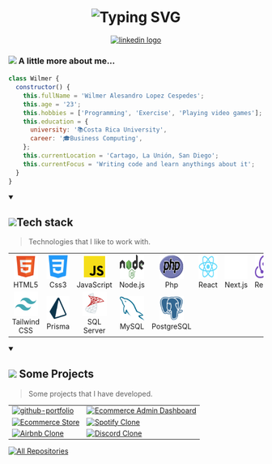 <h1 align="center"> 
  <img src="https://readme-typing-svg.demolab.com?font=Fira+Code&size=30&duration=4000&pause=1000&color=2BBC8A&center=true&vCenter=true&width=435&lines=Hello%2C+there!;This+is+Wilmer+Lopez;Front-End+Developer;Nice+to+meet+you!" alt="Typing SVG" />
</h1>

<div align="center">
  <a href="https://www.linkedin.com/in/wilmer-lopez-cespedes/" target="_blank">
    <img src="https://raw.githubusercontent.com/maurodesouza/profile-readme-generator/master/src/assets/icons/social/linkedin/default.svg" width="52" height="40" alt="linkedin logo"  />
  </a>
</div>

### <img src="https://media.giphy.com/media/VgCDAzcKvsR6OM0uWg/giphy.gif" width="50"> A little more about me...

```javascript
class Wilmer {
  constructor() {
    this.fullName = 'Wilmer Alesandro Lopez Cespedes';
    this.age = '23';
    this.hobbies = ['Programming', 'Exercise', 'Playing video games'];
    this.education = {
      university: '📚Costa Rica University',
      career: '🎓Business Computing',
    };
    this.currentLocation = 'Cartago, La Unión, San Diego';
    this.currentFocus = 'Writing code and learn anythings about it';
  }
}
```

<details open>
  <summary><h2 align="left" id="macropower-tech"><img src="https://media.giphy.com/media/juua9i2c2fA0AIp2iq/giphy.gif" width="50">Tech stack</h2>

> Technologies that I like to work with.</summary>

  <table>
    <tr>
      <td align="center" width="96">
        <a href="#macropower-tech">
          <img src="./assets/html.png" width="48" height="48" alt="HTML5" />
        </a>
        <br>HTML5
      </td>
      <td align="center" width="96">
        <a href="#macropower-tech">
          <img src="./assets/css3.png" width="48" height="48" alt="Css3" />
        </a>
        <br>Css3
      </td>
      <td align="center" width="96">
        <a href="#macropower-tech">
          <img src="./assets/js.png" width="48" height="48" alt="JavaScript" />
        </a>
        <br>JavaScript
      </td>
      <td align="center" width="96">
        <a href="#macropower-tech">
          <img src="./assets/nodejs.png" width="48" height="48" alt="Nodejs" />
        </a>
        <br>Node.js
      </td>
      <td align="center" width="96">
        <a href="#macropower-tech">
          <img src="./assets/php.svg" width="48" height="48" alt="Php" />
        </a>
        <br>Php
      </td>
      <td align="center" width="96">
        <a href="#macropower-tech">
          <img src="./assets/react.png" width="48" height="48" alt="React" />
        </a>
        <br>React
      </td>
      <td align="center" width="96">
        <a href="#macropower-tech">
          <img src="./assets/nextjs.png" width="48" height="48" alt="Next.js" />
        </a>
        <br>Next.js
      </td>
      <td align="center" width="96">
        <a href="#macropower-tech">
          <img src="./assets/redux.png" width="48" height="48" alt="Redux" />
        </a>
        <br>Redux
      </td>
      <td align="center" width="96">
        <a href="#macropower-tech">
          <img src="./assets/ts.png" width="48" height="48" alt="TypeScript" />
        </a>
        <br>TypeScript
      </td>
    </tr>
    <tr>      
      <td align="center" width="96">
        <a href="#macropower-tech" >
          <img src="./assets/tailwind.png" width="48" height="48" alt="Tailwind CSS" />
        </a>
        <br>Tailwind CSS
      </td>
      <td align="center" width="96">
        <a href="#macropower-tech" >
          <img src="./assets/prisma.png" width="48" height="48" alt="Prisma" />
        </a>
        <br>Prisma
      </td>
      <td align="center" width="96">
        <a href="#macropower-tech" >
          <img src="./assets/microsoft-sql-server.png" width="48" height="48" alt="SQL Server" />
        </a>
        <br>SQL Server
      </td>
      <td align="center" width="96">
        <a href="#macropower-tech" >
          <img src="./assets/mysql.png" width="48" height="48" alt="MySQL" />
        </a>
        <br>MySQL
      </td>
      <td align="center" width="96">
        <a href="#macropower-tech" >
          <img src="./assets/postgresql.png" width="48" height="48" alt="PostgreSQL" />
        </a>
        <br>PostgreSQL
      </td>
    </tr>
  </table>
</details>

<details open> 
  <summary><h2><img src="https://media.giphy.com/media/YULPJoecGetvtOm1H0/giphy.gif" width="50"> Some Projects</h2>
  
  > Some projects that I have developed.</summary>
  
  <table>
    <tr>
      <td>
        <a href="https://github.com/WilmerL2000/portfolio-v2"><img width="400" height="auto" src="https://res.cloudinary.com/wils09/image/upload/v1693799428/GitHub/portfolio-v2/home_aq3wi6.webp" alt="github-portfolio"></a>
      </td>
      <td>
        <a href="https://github.com/WilmerL2000/ecommerce-admin"><img width="400" height="auto" src="https://res.cloudinary.com/wils09/image/upload/v1692461750/GitHub/ecommerce/admin%20dashboard/home_u8yorn.png" alt="Ecommerce Admin Dashboard"></a>
      </td>
    </tr>
      <td>
          <a href="https://github.com/WilmerL2000/ecommerce-store"><img width="400" height="auto" src="https://res.cloudinary.com/wils09/image/upload/v1692397309/GitHub/ecommerce/store/category_syvahg.png" alt="Ecommerce Store"></a>
        </td>
        <td>
          <a href="https://github.com/WilmerL2000/spotify-clone"><img width="400" height="auto" src="https://res.cloudinary.com/wils09/image/upload/v1692395770/GitHub/spotify-clone/home_cyndhz.png" alt="Spotify Clone"></a>
        </td>
    <tr>
    </tr>
      <td>
          <a href="https://github.com/WilmerL2000/airbnb-clone-app"><img width="400" height="auto" src="https://res.cloudinary.com/wils09/image/upload/v1686198213/GitHub/airbnb-clone/home_tw61su.jpg" alt="Airbnb Clone"></a>
        </td>
        <td>
          <a href="https://github.com/WilmerL2000/discord-clone"><img width="400" height="auto" src="https://res.cloudinary.com/wils09/image/upload/v1699306004/GitHub/discord-clone/home_akmwsy.webp" alt="Discord Clone"></a>
        </td>
    <tr>
    
  </table>

<a href="https://github.com/WilmerL2000?tab=repositories"><img alt="All Repositories" title="All Repositories" src="https://custom-icon-badges.demolab.com/badge/-Click%20Here%20For%20All%20My%20Repos-1F222E?style=for-the-badge&logoColor=white&logo=repo"/></a>

</details>
